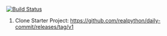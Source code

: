 [![Build Status](https://travis-ci.org/realpython/daily-commit.svg?branch=master)](https://travis-ci.org/realpython/daily-commit)

1. Clone Starter Project: https://github.com/realpython/daily-commit/releases/tag/v1
